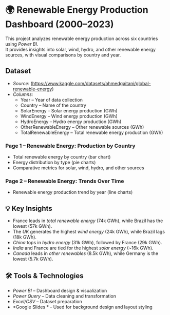 # 🌍 Renewable Energy Production Dashboard (2000–2023)

This project analyzes renewable energy production across six countries using *Power BI*.  
It provides insights into solar, wind, hydro, and other renewable energy sources, with visual comparisons by country and year.  



## Dataset
- *Source:* (https://www.kaggle.com/datasets/ahmedgaitani/global-renewable-energy)
- *Columns:*
  - Year – Year of data collection  
  - Country – Name of the country  
  - SolarEnergy – Solar energy production (GWh)  
  - WindEnergy – Wind energy production (GWh)  
  - HydroEnergy – Hydro energy production (GWh)  
  - OtherRenewableEnergy – Other renewable sources (GWh)  
  - TotalRenewableEnergy – Total renewable energy production (GWh)  


### Page 1 – Renewable Energy: Production by Country
- Total renewable energy by country (bar chart)  
- Energy distribution by type (pie charts)  
- Comparative metrics for solar, wind, hydro, and other sources  


### Page 2 – Renewable Energy: Trends Over Time
- Renewable energy production trend by year (line charts) 



## 💡 Key Insights
- France leads in *total renewable energy* (74k GWh), while Brazil has the lowest (57k GWh).  
- The *UK* generates the highest *wind energy* (24k GWh), while Brazil lags (18k GWh).  
- *China* tops in *hydro energy* (31k GWh), followed by France (29k GWh).  
- *India* and France are tied for the highest *solar energy* (~16k GWh).  
- *Canada* leads in *other renewables* (8.5k GWh), while Germany is the lowest (5.7k GWh).  


## 🛠 Tools & Technologies
- *Power BI* – Dashboard design & visualization  
- *Power Query* – Data cleaning and transformation  
- *Excel/CSV* – Dataset preparation
- *Google Slides * - Used for background design and layout styling




